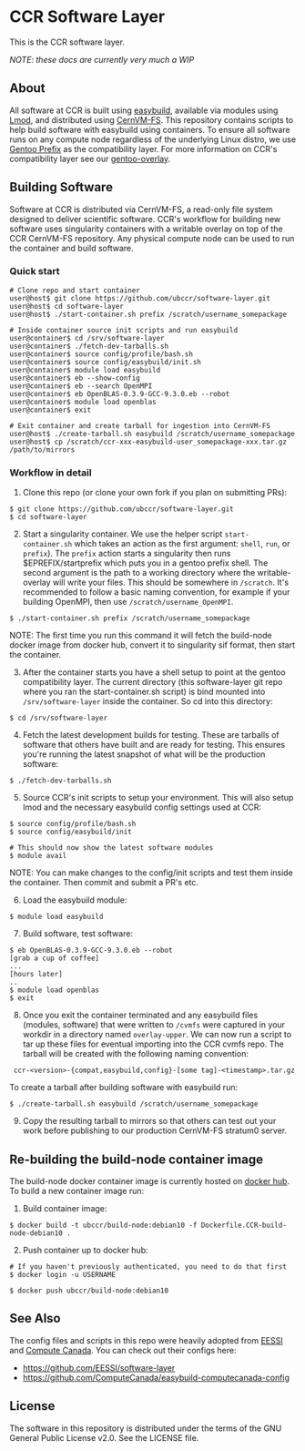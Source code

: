 # CCR Software Layer

This is the CCR software layer.

_NOTE: these docs are currently very much a WIP_

## About

All software at CCR is built using [easybuild](https://docs.easybuild.io/en/latest/),
available via modules using [Lmod](https://lmod.readthedocs.io/en/latest/), and 
distributed using [CernVM-FS](https://cvmfs.readthedocs.io/en/stable/).  This repository 
contains scripts to help build software with easybuild using containers. To ensure all
software runs on any compute node regardless of the underlying Linux distro, we
use [Gentoo Prefix](https://wiki.gentoo.org/wiki/Project:Prefix) as the
compatibility layer. For more information on CCR's compatibility layer see our
[gentoo-overlay](https://github.com/ubccr/gentoo-overlay).

## Building Software

Software at CCR is distributed via CernVM-FS, a read-only file system designed
to deliver scientific software. CCR's workflow for building new software uses
singularity containers with a writable overlay on top of the CCR CernVM-FS
repository. Any physical compute node can be used to run the container and
build software.

### Quick start

```
# Clone repo and start container
user@host$ git clone https://github.com/ubccr/software-layer.git
user@host$ cd software-layer
user@host$ ./start-container.sh prefix /scratch/username_somepackage

# Inside container source init scripts and run easybuild
user@container$ cd /srv/software-layer
user@container$ ./fetch-dev-tarballs.sh 
user@container$ source config/profile/bash.sh
user@container$ source config/easybuild/init.sh
user@container$ module load easybuild
user@container$ eb --show-config
user@container$ eb --search OpenMPI
user@container$ eb OpenBLAS-0.3.9-GCC-9.3.0.eb --robot
user@container$ module load openblas
user@container$ exit

# Exit container and create tarball for ingestion into CernVM-FS
user@host$ ./create-tarball.sh easybuild /scratch/username_somepackage
user@host$ cp /scratch/ccr-xxx-easybuild-user_somepackage-xxx.tar.gz /path/to/mirrors 
```

### Workflow in detail

1. Clone this repo (or clone your own fork if you plan on submitting PRs):

```
$ git clone https://github.com/ubccr/software-layer.git
$ cd software-layer
```

2. Start a singularity container. We use the helper script `start-container.sh`
which takes an action as the first argument: `shell`, `run`, or `prefix`). The
`prefix` action starts a singularity then runs $EPREFIX/startprefix which puts
you in a gentoo prefix shell. The second argument is the path to a working
directory where the writable-overlay will write your files. This should be
somewhere in `/scratch`. It's recommended to follow a basic naming convention,
for example if your building OpenMPI, then use `/scratch/username_OpenMPI`.

```
$ ./start-container.sh prefix /scratch/username_somepackage
```

NOTE: The first time you run this command it will fetch the build-node docker
image from docker hub, convert it to singularity sif format, then start the
container. 

3. After the container starts you have a shell setup to point at the gentoo
compatibility layer. The current directory (this software-layer git repo where
you ran the start-container.sh script) is bind mounted into
`/srv/software-layer` inside the container. So cd into this directory:

```
$ cd /srv/software-layer
```

4. Fetch the latest development builds for testing. These are tarballs of
software that others have built and are ready for testing. This ensures you're
running the latest snapshot of what will be the production software:

```
$ ./fetch-dev-tarballs.sh 
```

5. Source CCR's init scripts to setup your environment. This will also setup
lmod and the necessary easybuild config settings used at CCR:

```
$ source config/profile/bash.sh
$ source config/easybuild/init

# This should now show the latest software modules
$ module avail
```

NOTE: You can make changes to the config/init scripts and test them inside the
container. Then commit and submit a PR's etc.


6. Load the easybuild module:

```
$ module load easybuild
```

7. Build software, test software:

```
$ eb OpenBLAS-0.3.9-GCC-9.3.0.eb --robot
[grab a cup of coffee]
...
[hours later]
..
$ module load openblas
$ exit
```

8. Once you exit the container terminated and any easybuild files (modules,
software) that were written to `/cvmfs` were captured in your workdir in a
directory named `overlay-upper`. We can now run a script to tar up these files
for eventual importing into the CCR cvmfs repo. The tarball will be created
with the following naming convention:

```
 ccr-<version>-{compat,easybuild,config}-[some tag]-<timestamp>.tar.gz
```

To create a tarball after building software with easybuild run:

```
$ ./create-tarball.sh easybuild /scratch/username_somepackage
```

9. Copy the resulting tarball to mirrors so that others can test out your work
before publishing to our production CernVM-FS stratum0 server.

## Re-building the build-node container image

The build-node docker container image is currently hosted on [docker hub](https://hub.docker.com/r/ubccr/build-node).
To build a new container image run:

1. Build container image:

```
$ docker build -t ubccr/build-node:debian10 -f Dockerfile.CCR-build-node-debian10 .
```

2. Push container up to docker hub:

```
# If you haven't previously authenticated, you need to do that first
$ docker login -u USERNAME

$ docker push ubccr/build-node:debian10
```

## See Also

The config files and scripts in this repo were heavily adopted from [EESSI](https://github.com/EESSI) 
and [Compute Canada](https://github.com/ComputeCanada). You can check out their configs here:

- https://github.com/EESSI/software-layer
- https://github.com/ComputeCanada/easybuild-computecanada-config


## License

The software in this repository is distributed under the terms of the GNU
General Public License v2.0. See the LICENSE file.
